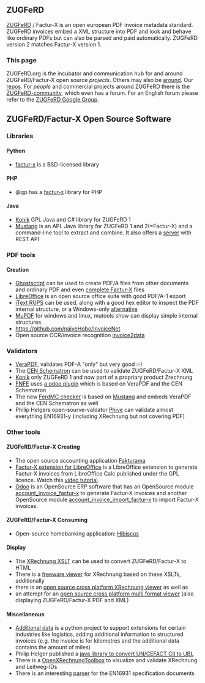 
## ZUGFeRD

[ZUGFeRD](http://www.ferd-net.de/front_content.php?idcat=255&lang=4) / Factur-X is an open european PDF invoice metadata standard. ZUGFeRD invoices embed a XML structure into PDF and look and behave like ordinary PDFs but can also be parsed and paid automatically. ZUGFeRD version 2 matches Factur-X version 1.

### This page

ZUGFeRD.org is the incubator and communication hub for and around ZUGFeRD/Factur-X open source *projects*. Others may also be [around](open-source.md).
Our [repos](https://github.com/ZUGFeRD).
For *people* and commercial projects around ZUGFeRD there is the [ZUGFeRD-community](http://www.zugferd-community.net), which even has a forum. For an English forum please refer to the [ZUGFeRD Google Group](https://groups.google.com/forum/#!forum/zugferd). 

## ZUGFeRD/Factur-X Open Source Software

### Libraries

#### Python
* [factur-x](https://github.com/akretion/factur-x) is a BSD-licensed library
#### PHP
* @gp has a [factur-x](https://packagist.org/packages/atgp/factur-x) library for PHP
#### Java
* [Konik](https://konik.io/) GPL Java and C# library for ZUGFeRD 1 
* [Mustang](http://www.mustangproject.org/) is an APL Java library for ZUGFeRD 1 and 2(=Factur-X) and a command-line tool to extract and combine. It also offers a [server](https://github.com/ZUGFeRD/mustangserver) with REST API

### PDF tools
#### Creation

* [Ghostscript](https://www.ghostscript.com/) can be used to create PDF/A files from other documents and ordinary PDF and even [complete Factur-X](https://bugs.ghostscript.com/show_bug.cgi?id=696472) files
* [LibreOffice](https://www.libreoffice.org/) is an open source office suite with good PDF/A-1 export
* [iText RUPS](https://github.com/itext/rups/releases) can be used, along with a good hex editor to inspect the PDF internal structure, or a Windows-only [alternative](https://github.com/Uzi-Granot/PdfFileAnaylyzer)
* [MuPDF](https://mupdf.com/) for windows and linux, mutools show can display simple internal structures
* https://github.com/naiveHobo/InvoiceNet
* Open source OCR/invoice recognition [invoice2data](https://github.com/invoice-x/invoice2data/)


### Validators
* [VeraPDF](http://verapdf.org/), validates PDF-A "only" but very good :-)
* The [CEN Schematron](https://github.com/CenPC434/validation/tree/master/cii/schematron) can be used to validate ZUGFeRD/Factur-X XML
* [Konik](https://konik.io/ZUGFeRD-Validierung/) only ZUGFeRD 1 and now part of a propriary product Zrechnung
* [FNFE](https://services.fnfe-mpe.org) uses [a odoo plugin](https://github.com/akretion/factur-x-validator) which is based on VeraPDF and the CEN Schematron
* The new [FerdMC checker](https://validator.zugferd.org/) is based on [Mustang](https://github.com/ZUGFeRD/mustangproject/) and embeds VeraPDF and the CEN Schematron as well
* Philip Helgers open-sourve-valdator [Phive](https://github.com/phax/phive) can validate almost everything EN16931-y (including XRechnung but not covering PDF)

### Other tools
#### ZUGFeRD/Factur-X Creating
* The open source accounting application [Fakturama](https://www.fakturama.info/)
* [Factur-X extension for LibreOffice](https://github.com/akretion/factur-x-libreoffice-extension) is a LibreOffice extension to generate Factur-X invoices from LibreOffice Calc published under the GPL licence. Watch this [video tutorial](https://www.youtube.com/watch?v=ldD-1W8yIv0).
* [Odoo](https://www.odoo.com/) is an OpenSource ERP software that has an OpenSource module [account\_invoice\_factur-x](https://github.com/OCA/edi/tree/10.0) to generate Factur-X invoices and another OpenSource module [account\_invoice\_import\_factur-x](https://github.com/OCA/edi/tree/10.0) to import Factur-X invoices.
#### ZUGFeRD/Factur-X Consuming
* Open-source homebanking application: [Hibiscus](https://www.willuhn.de/products/hibiscus/)
#### Display
* The [XRechnung XSLT](https://github.com/itplr-kosit/xrechnung-visualization/releases) can be used to convert ZUGFeRD/Factur-X to HTML
* There is a [freeware viewer](https://www.ultramarinviewer.de/) for XRechnung based on these XSLTs, additionally 
* there is an [open source cross platform XRechnung viewer](https://github.com/jcthiele/OpenXRechnungToolbox) as well as
* an attempt for an [open source cross platform multi format viewer](https://quba-viewer.org) (also displaying ZUGFeRD/Factur-X PDF and XML)

#### Miscellaneous
* [Additional data](http://4s4u.de/additional_data) is a python project to support extensions for certain industries like logistics, adding additional information to structured invoices (e.g. the invoice is for kilometres and the additional data contains the amount of miles) 
* Philip Helger published a [java library to convert UN/CEFACT CII to UBL](https://github.com/phax/en16931-cii2ubl)
* There is a [OpenXRechnungToolbox](https://github.com/jcthiele/OpenXRechnungToolbox) to visualize and validate XRechnung and Leitweg-IDs
* There is an interesting [parser](https://github.com/svanteschubert/en16931-data-extractor) for the EN16931 specification documents 
